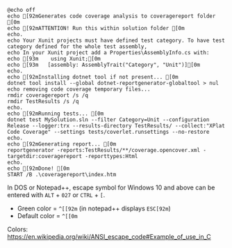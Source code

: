 ```batch
@echo off
echo [92mGenerates code coverage analysis to coveragereport folder [0m
echo [92mATTENTION! Run this within solution folder [0m
echo.
echo Your Xunit projects must have defined test category. To have test category defined for the whole test assembly,
echo In your Xunit project add a Properties\AssemblyInfo.cs with:
echo [93m    using Xunit;[0m
echo [93m   [assembly: AssemblyTrait("Category", "Unit")][0m
echo.
echo [92mInstalling dotnet tool if not present... [0m
dotnet tool install --global dotnet-reportgenerator-globaltool > nul
echo removing code coverage temporary files...
rmdir coveragereport /s /q
rmdir TestResults /s /q
echo.
echo [92mRunning tests... [0m
dotnet test MySolution.sln --filter Category=Unit --configuration Release --logger:trx --results-directory TestResults/ --collect:"XPlat Code Coverage" --settings tests/coverlet.runsettings --no-restore
echo.
echo [92mGenerating report... [0m
reportgenerator -reports:TestResults/**/coverage.opencover.xml -targetdir:coveragereport -reporttypes:Html
echo.
echo [92mDone! [0m
START /B .\coveragereport\index.htm

```
In DOS or Notepad++, escape symbol for Windows 10 and above can be entered with `ALT` + `027` or `CTRL` + `[`.
- Green color = `^[[92m` (in notepad++ displays `ESC[92m`)
- Default color = `^[[0m` 

Colors:
https://en.wikipedia.org/wiki/ANSI_escape_code#Example_of_use_in_C
